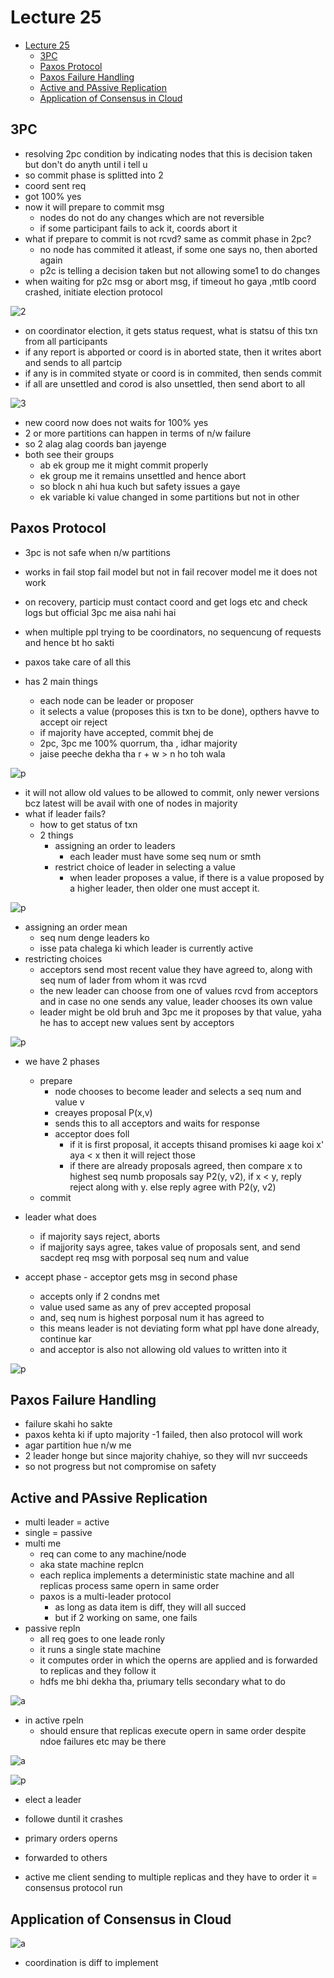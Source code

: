 # Lecture 25

- [Lecture 25](#lecture-25)
  - [3PC](#3pc)
  - [Paxos Protocol](#paxos-protocol)
  - [Paxos Failure Handling](#paxos-failure-handling)
  - [Active and PAssive Replication](#active-and-passive-replication)
  - [Application of Consensus in Cloud](#application-of-consensus-in-cloud)

## 3PC

- resolving 2pc condition by indicating nodes that this is decision taken but don't do anyth until i tell u
- so commit phase is splitted into 2
- coord sent req
- got 100% yes
- now it will prepare to commit msg
  - nodes do not do any changes which are not reversible
  - if some participant fails to ack it, coords abort it
- what if prepare to commit is not rcvd? same as commit phase in 2pc?
  - no node has commited it atleast, if some one says no, then aborted again
  - p2c is telling a decision taken but not allowing some1 to do changes
- when waiting for p2c msg or abort msg, if timeout ho gaya ,mtlb coord crashed, initiate election protocol

![2](3pc1.PNG)

- on coordinator election, it gets status request, what is statsu of this txn from all participants
- if any report is abported or coord is in aborted state, then it writes abort and sends to all partcip
- if any is in commited styate or coord is in commited, then sends commit
- if all are unsettled and corod is also unsettled, then send abort to all

![3](3pc2.PNG)

- new coord now does not waits for 100% yes
- 2 or more partitions can happen in terms of n/w failure
- so 2 alag alag coords ban jayenge
- both see their groups
  - ab ek group me it might commit properly
  - ek group me it remains unsettled and hence abort
  - so block n ahi hua kuch but safety issues a gaye
  - ek variable ki value changed in some partitions but not in other

## Paxos Protocol

- 3pc is not safe when n/w partitions
- works in fail stop fail model but not in fail recover model me it does not work
- on recovery, particip must contact coord and get logs etc and check logs but official 3pc me aisa nahi hai
- when multiple ppl trying to be coordinators, no sequencung of requests and hence bt ho sakti

- paxos take care of all this
- has 2 main things
  - each node can be leader or proposer
  - it selects a value (proposes this is txn to be done), opthers havve to accept oir reject
  - if majority have accepted, commit bhej de
  - 2pc, 3pc me 100% quorrum, tha , idhar majority
  - jaise peeche dekha tha r + w > n ho toh wala

![p](pax.PNG)

- it will not allow old values to be allowed to commit, only newer versions bcz latest will be avail with one of nodes in majority
- what if leader fails?
  - how to get status of txn
  - 2 things
    - assigning an order to leaders
      - each leader must have some seq num or smth
    - restrict choice of leader in selecting a value
      - when leader proposes a value, if there is a value proposed by a higher leader, then older one must accept it.

![p](p2.PNG)

- assigning an order mean
  - seq num denge leaders ko
  - isse pata chalega ki which leader is currently active
- restricting choices
  - acceptors send most recent value they have agreed to, along with seq num of lader from whom it was rcvd
  - the new leader can choose from one of values rcvd from acceptors and in case no one sends any value, leader chooses its own value
  - leader might be old bruh and 3pc me it proposes by that value, yaha he has to accept new values sent by acceptors

![p](p3.PNG)

- we have 2 phases
  - prepare
    - node chooses to become leader and selects a seq num and value v
    - creayes proposal P(x,v)
    - sends this to all acceptors and waits for response
    - acceptor does foll
      - if it is first proposal, it accepts thisand promises ki aage koi x' aya < x then it will reject those
      - if there are already proposals agreed, then compare x to highest seq numb proposals say P2(y, v2), if x < y, reply reject along with y. else reply agree with P2(y, v2)
  - commit

- leader what does
  - if majority says reject, aborts
  - if majjority says agree, takes value of proposals sent, and send sacdept req msg with porposal seq num and value

- accept phase - acceptor gets msg in second phase
  - accepts only if 2 condns met
  - value used same as any of prev accepted proposal
  - and, seq num is highest porposal num it has agreed to
  - this means leader is not deviating form what ppl have done already, continue kar
  - and acceptor is also not allowing old values to written into it

![p](p4.PNG)

## Paxos Failure Handling

- failure skahi ho sakte
- paxos kehta ki if upto majority -1 failed, then also protocol will work
- agar partition hue n/w me
- 2 leader honge but since majority chahiye, so they will nvr succeeds
- so not progress but not compromise on safety

## Active and PAssive Replication

- multi leader = active
- single = passive
- multi me
  - req can come to any machine/node
  - aka state machine replcn
  - each replica implements a deterministic state machine and all replicas process same opern in same order
  - paxos is a multi-leader protocol
    - as long as data item is diff, they will all succed
    - but if 2 working on same, one fails
- passive repln
  - all req goes to one leade ronly
  - it runs a single state machine
  - it computes order in which the operns are applied and is forwarded to replicas and they follow it
  - hdfs me bhi dekha tha, priumary tells secondary what to do

![a](apr.PNG)

- in active rpeln
  - should ensure that replicas execute opern in same order despite ndoe failures etc may be there

![a](are.PNG)

![p](pre.PNG)

- elect a leader
- followe duntil it crashes
- primary orders operns
- forwarded to others

- active me client sending to multiple replicas and they have to order it = consensus protocol run

## Application of Consensus in Cloud

![a](acc.PNG)

- coordination is diff to implement
